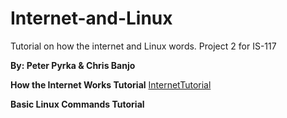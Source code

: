 # Internet-and-Linux
Tutorial on how the internet and Linux words. Project 2 for IS-117

**By: Peter Pyrka & Chris Banjo**

**How the Internet Works Tutorial**
[InternetTutorial](https://github.com/ppyrka98/Internet-and-Linux/blob/master/internet.md)

**Basic Linux Commands Tutorial**


